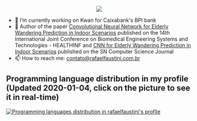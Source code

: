 
<p align="center"><a align="center" href="https://github.com/anuraghazra/github-readme-stats"><img align="center" src="https://github-readme-stats.vercel.app/api?username=rafaelfaustini&title_color=ff1744&icon_color=f05545&text_color=fff&bg_color=424242&show_icons=true"></img></a></p>

- 🔭 I’m currently working on Kwan for Caixabank's BPI bank
- 📄 Author of the paper [Convolutional Neural Network for Elderly Wandering Prediction in Indoor Scenarios](https://www.scitepress.org/Link.aspx?doi=10.5220/0010379902530260) published on the  14th International Joint Conference on Biomedical Engineering Systems and Technologies - HEALTHINF and [CNN for Elderly Wandering Prediction in Indoor Scenarios](https://link.springer.com/article/10.1007/s42979-022-01091-3) published on the SN Computer Science Journal
- 📫 How to reach me: contato@rafaelfaustini.com.br

## Programming language distribution in my profile (Updated 2020-01-04, click on the picture to see it in real-time)
[![Programming languages distribution in rafaelfaustini's profile](https://i.imgur.com/NvUdU0Q.jpg)](http://ionicabizau.github.io/github-profile-languages/?user=rafaelfaustini)
